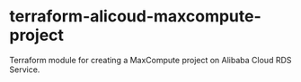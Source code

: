 # terraform-alicoud-maxcompute-project
Terraform module for creating a MaxCompute project on Alibaba Cloud RDS Service.
